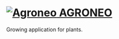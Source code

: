 # [![Agroneo](https://agroneo.net/ui/logo@28) AGRONEO](https://agroneo.com)
Growing application for plants. 
